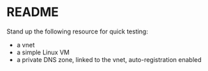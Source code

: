 # README

Stand up the following resource for quick testing:

  - a vnet
  - a simple Linux VM
  - a private DNS zone, linked to the vnet, auto-registration enabled
